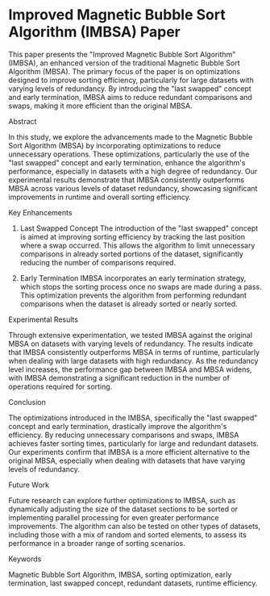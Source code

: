 # Improved Magnetic Bubble Sort Algorithm (IMBSA) Paper

This paper presents the "Improved Magnetic Bubble Sort Algorithm" (IMBSA), an enhanced version of the traditional Magnetic Bubble Sort Algorithm (MBSA). The primary focus of the paper is on optimizations designed to improve sorting efficiency, particularly for large datasets with varying levels of redundancy. By introducing the "last swapped" concept and early termination, IMBSA aims to reduce redundant comparisons and swaps, making it more efficient than the original MBSA.


Abstract

In this study, we explore the advancements made to the Magnetic Bubble Sort Algorithm (MBSA) by incorporating optimizations to reduce unnecessary operations. These optimizations, particularly the use of the "last swapped" concept and early termination, enhance the algorithm's performance, especially in datasets with a high degree of redundancy. Our experimental results demonstrate that IMBSA consistently outperforms MBSA across various levels of dataset redundancy, showcasing significant improvements in runtime and overall sorting efficiency.


Key Enhancements

1. Last Swapped Concept
The introduction of the "last swapped" concept is aimed at improving sorting efficiency by tracking the last position where a swap occurred. This allows the algorithm to limit unnecessary comparisons in already sorted portions of the dataset, significantly reducing the number of comparisons required.

2. Early Termination
IMBSA incorporates an early termination strategy, which stops the sorting process once no swaps are made during a pass. This optimization prevents the algorithm from performing redundant comparisons when the dataset is already sorted or nearly sorted.


Experimental Results

Through extensive experimentation, we tested IMBSA against the original MBSA on datasets with varying levels of redundancy. The results indicate that IMBSA consistently outperforms MBSA in terms of runtime, particularly when dealing with large datasets with high redundancy. As the redundancy level increases, the performance gap between IMBSA and MBSA widens, with IMBSA demonstrating a significant reduction in the number of operations required for sorting.


Conclusion

The optimizations introduced in the IMBSA, specifically the "last swapped" concept and early termination, drastically improve the algorithm's efficiency. By reducing unnecessary comparisons and swaps, IMBSA achieves faster sorting times, particularly for large and redundant datasets. Our experiments confirm that IMBSA is a more efficient alternative to the original MBSA, especially when dealing with datasets that have varying levels of redundancy.


Future Work

Future research can explore further optimizations to IMBSA, such as dynamically adjusting the size of the dataset sections to be sorted or implementing parallel processing for even greater performance improvements. The algorithm can also be tested on other types of datasets, including those with a mix of random and sorted elements, to assess its performance in a broader range of sorting scenarios.


Keywords

Magnetic Bubble Sort Algorithm, IMBSA, sorting optimization, early termination, last swapped concept, redundant datasets, runtime efficiency.
